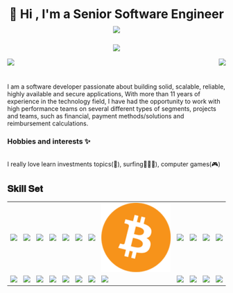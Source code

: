 <h1 align="center"> 👋 Hi , I'm a Senior Software Engineer <img src="https://media.giphy.com/media/hvRJCLFzcasrR4ia7z/giphy.gif" width="35"></h1>
<p align="center">
  <a href="https://github.com/fairyland0926"><img src="https://readme-typing-svg.herokuapp.com/?lines=Senior%20Software%20Engineer;11%2B%20years%20of%20coding%20experience;Always%20learning&font=Pacifico&center=true&width=650&height=120&color=58a6ff&vCenter=true&size=45%22"></a>
</p>

<img align="left" src="https://visitor-badge.laobi.icu/badge?page_id=gabrielfelix10.gabrielfelix10" />
<img align="right" src="https://img.shields.io/github/followers/gabrielfelix10?label=Follow&style=social" />
<h1 align="center"></h1>


<br>

 I am a software developer passionate about building solid, scalable, reliable, highly available and secure applications, With more than 11 years of experience in the technology field, I have had the opportunity to work with high performance teams on several different types of segments, projects and teams, such as financial, payment methods/solutions and reimbursement calculations.
<br>
### Hobbies and interests ✨
<br>
I really love learn investments topics(💸), surfing🏾🏄‍♂️), computer games(🎮)

<h2 font-weight="bold">𝐒𝐤𝐢𝐥𝐥 𝐒𝐞𝐭</h2>
<table>
  <tr>
      <td><img src="https://cdn.iconscout.com/icon/free/png-64/amazon-aws-3521268-2944772.png?raw=true" width="200"></td>
      <td><img src="https://cdn.iconscout.com/icon/premium/png-256-thumb/terminal-5274596-4397543.png?raw=true" width="200"></td>
      <td><img src="https://cdn.iconscout.com/icon/free/png-128/docker-13-1175230.png?raw=true" width="200"></td>
      <td><img src="https://cdn.iconscout.com/icon/free/png-128/git-18-1175219.png?raw=true" width="200"></td>
      <td><img src="https://cdn.iconscout.com/icon/free/png-128/java-22-225997.png?raw=true" width="200"></td>
      <td><img src="https://cdn.iconscout.com/icon/free/png-128/python-20-1175115.png?raw=true" width="200"></td>
      <td><img src="https://cdn.iconscout.com/icon/free/png-128/redis-6-1175105.png?raw=true" width="200"></td>
      <td><img src="https://github.com/kroim/profile/blob/master/icons/icon_bitcoin.png?raw=true" width="200"></td>
      <td><img src="https://cdn.iconscout.com/icon/free/png-128/mysql-4-226026.png" width="200"></td>
      <td><img src="https://cdn.iconscout.com/icon/free/png-128/mongodb-4-1175139.png" width="200"></td>
      <td><img src="https://cdn.iconscout.com/icon/free/png-128/nodejs-2-226035.png" width="200"></td>
      <td><img src="https://cdn.iconscout.com/icon/free/png-128/angular-3-226070.png" width="200"></td>
  </tr>
  <tr>
    <td><img src="https://cdn.iconscout.com/icon/free/png-64/postgresql-11-1175122.png" width="200"></td>
    <td><img src="https://cdn.iconscout.com/icon/free/png-64/kafka-282292.png" width="200"></td>
    <td><img src="https://cdn.iconscout.com/icon/free/png-64/kotlin-2038873-1720086.png" width="200"></td>
    <td><img src="https://cdn.iconscout.com/icon/free/png-64/travis-1-283376.png" width="200"></td>
    <td><img src="https://cdn.iconscout.com/icon/free/png-64/graphql-2892022-2399460.png" width="200"></td>
    <td><img src="https://cdn.iconscout.com/icon/free/png-128/javascript-1-225993.png" width="200"></td>
    <td><img src="https://cdn.iconscout.com/icon/free/png-64/jenkins-1-282385.png" width="200"></td>
    <td><img src="https://cdn.iconscout.com/icon/free/png-64/kubernetes-5285261-4406698.png" width="200"></td>
    <td><img src="https://cdn.iconscout.com/icon/free/png-128/html5-40-1175193.png" width="200"></td>
    <td><img src="https://cdn.iconscout.com/icon/free/png-64/typescript-1174965.png" width="200"></td>
    <td><img src="https://cdn.iconscout.com/icon/free/png-64/go-77-1175166.png" width="200"></td>
    <td><img src="https://cdn.iconscout.com/icon/free/png-64/rust-3629032-3030389.png" width="200"></td>
  </tr>
</table>
<br/>
